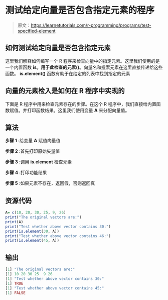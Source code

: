 # 测试给定向量是否包含指定元素的程序

> 原文：<https://learnetutorials.com/r-programming/programs/test-specified-element>

## 如何测试给定向量是否包含指定元素

这里我们解释如何编写一个 R 程序来检查向量中的指定元素。这里我们使用的是一个内置函数 **is。用于此检查的元素()**。向量名和搜索元素在这里直接传递给这些函数。 **is.element()** 函数有助于在给定的列表中找到指定的元素

## 向量的元素检入是如何在 R 程序中实现的

下面是 R 程序中用来检查元素存在的步骤。在这个 R 程序中，我们直接给内置函数赋值。并打印函数结果。这里我们使用变量 **A** 来分配向量值。

## 算法

**步骤 1** :给变量 **A** 赋值向量值

**步骤 2** :首先打印原始矢量值

**步骤 3** :调用 **is.element** 检查元素

**步骤 4** :打印功能结果

**步骤 5** :如果元素不存在，返回假，否则返回真

## 资源代码

```r
A= c(10, 20, 30, 25, 9, 26)
print("The original vectors are:")
print(A)
print("Test whether above vector contains 30:")
print(is.element(30, A))
print("Test whether above vector contains 46:")
print(is.element(45, A)) 

```

## 输出

```r
[1] "The original vectors are:"
[1] 10 20 30 25  9 26
[1] "Test whether above vector contains 30:"
[1] TRUE
[1] "Test whether above vector contains 45:"
[1] FALSE 
```